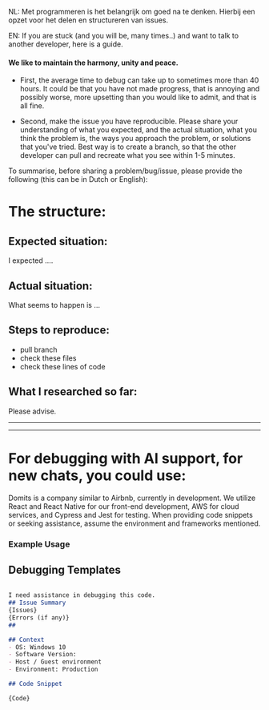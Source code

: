 NL: Met programmeren is het belangrijk om goed na te denken. Hierbij een opzet voor het delen en structureren van issues.

EN: If you are stuck (and you will be, many times..) and want to talk to another developer, here is a guide. 

#### We like to maintain the harmony, unity and peace.

- First, the average time to debug can take up to sometimes more than 40 hours. It could be that you have not made progress, that is annoying and possibly worse, more upsetting than you would like to admit, and that is all fine.

- Second, make the issue you have reproducible. Please share your understanding of what you expected, and the actual situation, what you think the problem is, the ways you approach the problem, or solutions that you've tried. Best way is to create a branch, so that the other developer can pull and recreate what you see within 1-5 minutes. 

To summarise, before sharing a problem/bug/issue, please provide the following (this can be in Dutch or English):

# The structure:

## Expected situation:
I expected ….

## Actual situation:
What seems to happen is …

## Steps to reproduce:
- pull branch
- check these files
- check these lines of code

## What I researched so far:

Please advise.

---
---

# For debugging with AI support, for new chats, you could use: 


Domits is a company similar to Airbnb, currently in development. We utilize React and React Native for our front-end development, AWS for cloud services, and Cypress and Jest for testing. When providing code snippets or seeking assistance, assume the environment and frameworks mentioned.



### Example Usage
## Debugging Templates

```md

I need assistance in debugging this code.
## Issue Summary
{Issues}
{Errors (if any)}
## 

## Context
- OS: Windows 10
- Software Version: 
- Host / Guest environment
- Environment: Production

## Code Snippet

{Code}
